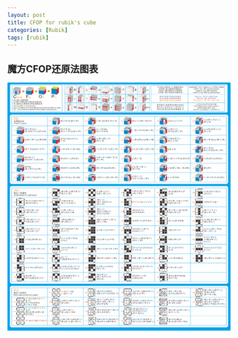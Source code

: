 ```yaml
---
layout: post
title: CFOP for rubik's cube
categories: [Rubik]
tags: [rubik]
---
```


## 魔方CFOP还原法图表

![cfop](/images/rubik-cfop.png)
